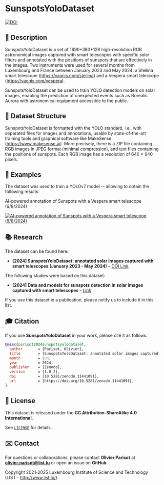 # SunspotsYoloDataset

[![DOI](https://zenodo.org/badge/DOI/10.5281/zenodo.11441091.svg)](https://doi.org/10.5281/zenodo.11441091)

## 📖 Description

SunspotsYoloDataset is a set of 1690+380+128 high-resolution RGB astronomical images captured with smart telescopes with specific solar filters and annotated with the positions of sunspots that are effectively in the images. 
Two instruments were used for several months from Luxembourg and France between January 2023 and May 2024: a Stellina smart telescope (https://vaonis.com/stellina) and a Vespera smart telescope (https://vaonis.com/vespera).

SunspotsYoloDataset can be used to train YOLO detection models on solar images, enabling the prediction of unexpected events such as Borealis Aurora with astronomical equipment accessible to the public.


## 📜 Dataset Structure

SunspotsYoloDataset is formatted with the YOLO standard, i.e., with separated files for images and annotations, usable by state-of-the-art training tools and graphical software like MakeSense (https://www.makesense.ai). 
More precisely, there is a ZIP file containing RGB images in JPEG format (minimal compression), and text files containing the positions of sunspots. 
Each RGB image has a resolution of 640 × 640 pixels.


## 📑 Examples

The dataset was used to train a YOLOv7 model -- allowing to obtain the following results.

AI-powered annotation of Sunspots with a Vespera smart telescope (6/8/2024)

[![AI-powered annotation of Sunspots with a Vespera smart telescope (6/8/2024)](https://img.youtube.com/vi/Wt6HzRm1uYk/0.jpg)](https://www.youtube.com/watch?v=Wt6HzRm1uYk)




## 📚 Research

The dataset can be found here:

- **[2024] SunspotsYoloDataset: annotated solar images captured with smart telescopes (January 2023 - May 2024)** – [DOI Link](https://doi.org/10.5281/zenodo.11441091) 

The following studies were based on this dataset:

- **[2024] Data and models for sunspots detection in solar images captured with smart telescopes** – [Link](https://www.doopyon.org/docs/publications/artiis2024-parisot.pdf)  
  
If you use this dataset in a publication, please notify us to include it in this list.


## 🎓 Citation

If you use **SunspotsYoloDataset** in your work, please cite it as follows:

```bibtex
@misc{parisot2024sunspotsyolodataset,
  author       = {Parisot, Olivier},
  title        = {SunspotsYoloDataset: annotated solar images captured with smart telescopes (January 2023 - May 2024)},
  month        = jun,
  year         = 2024,
  publisher    = {Zenodo},
  version      = {1.0.2},
  doi          = {10.5281/zenodo.11441091},
  url          = {https://doi.org/10.5281/zenodo.11441091},
}
```

## 📝 License

This dataset is released under the **CC Attribution-ShareAlike 4.0 International**. 

See [`LICENSE`](https://zenodo.org/records/11441091/files/license.txt?download=1) for details.


## ✉️ Contact

For questions or collaborations, please contact **Olivier Parisot** at **olivier.parisot@list.lu** or open an issue on **GitHub**.

Copyright 2021-2025 Luxembourg Institute of Science and Technology (LIST - http://www.list.lu/).
